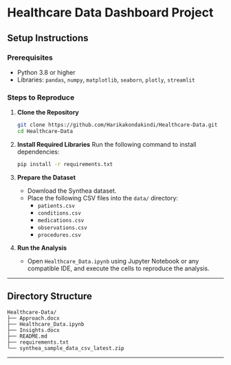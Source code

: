 # Healthcare Data Dashboard Project

## **Setup Instructions**

### **Prerequisites**
- Python 3.8 or higher
- Libraries: `pandas`, `numpy`, `matplotlib`, `seaborn`, `plotly`, `streamlit`

### **Steps to Reproduce**

1. **Clone the Repository**
   ```bash
   git clone https://github.com/Harikakondakindi/Healthcare-Data.git
   cd Healthcare-Data
   ```

2. **Install Required Libraries**
   Run the following command to install dependencies:
   ```bash
   pip install -r requirements.txt
   ```

3. **Prepare the Dataset**
   - Download the Synthea dataset.
   - Place the following CSV files into the `data/` directory:
     - `patients.csv`
     - `conditions.csv`
     - `medications.csv`
     - `observations.csv`
     - `procedures.csv`

4. **Run the Analysis**
   - Open `Healthcare_Data.ipynb` using Jupyter Notebook or any compatible IDE, and execute the cells to reproduce the analysis.

---

## **Directory Structure**
```
Healthcare-Data/
├── Approach.docx
├── Healthcare_Data.ipynb
├── Insights.docx
├── README.md
├── requirements.txt
└── synthea_sample_data_csv_latest.zip
```

---
